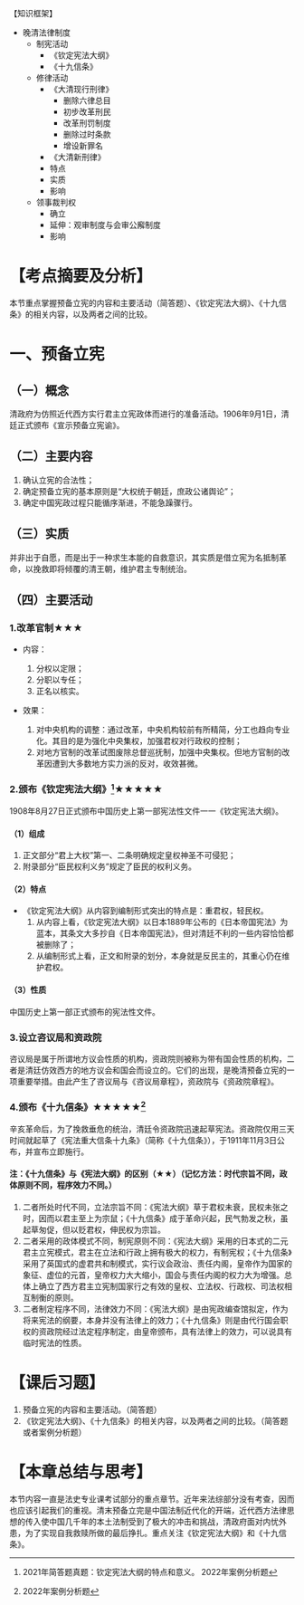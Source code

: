 【知识框架】
- 晚清法律制度
	- 制宪活动
		- 《钦定宪法大纲》
		- 《十九信条》
	- 修律活动
		- 《大清现行刑律》
			- 删除六律总目
			- 初步改革刑民
			- 改革刑罚制度
			- 删除过时条款
			- 增设新罪名
		- 《大清新刑律》
		- 特点
		- 实质
		- 影响
	- 领事裁判权
		- 确立
		- 延伸：观审制度与会审公廨制度
		- 影响
# 【考点摘要及分析】
本节重点掌握预备立宪的内容和主要活动（简答题）、《钦定宪法大纲》、《十九信条》的相关内容，以及两者之间的比较。
# 一、预备立宪
## （一）概念
清政府为仿照近代西方实行君主立宪政体而进行的准备活动。1906年9月1日，清廷正式颁布《宣示预备立宪谕》。
## （二）主要内容
1. 确认立宪的合法性；
2. 确定预备立宪的基本原则是“大权统于朝廷，庶政公诸舆论”；
3. 确定中国宪政过程只能循序渐进，不能急躁骤行。
## （三）实质
并非出于自愿，而是出于一种求生本能的自救意识，其实质是借立宪为名抵制革命，以挽救即将倾覆的清王朝，维护君主专制统治。
## （四）主要活动
### 1.改革官制★★★
- 内容：
	1. 分权以定限；
	2. 分职以专任；
	3. 正名以核实。

- 效果：
	1. 对中央机构的调整：通过改革，中央机构较前有所精简，分工也趋向专业化。其目的是为强化中央集权，加强君权对行政权的控制；
	2. 对地方官制的改革试图废除总督巡抚制，加强中央集权。但地方官制的改革因遭到大多数地方实力派的反对，收效甚微。
### 2.颁布《钦定宪法大纲》[^1]★★★★★
1908年8月27日正式颁布中国历史上第一部宪法性文件一一《钦定宪法大纲》。
#### （1）组成
1. 正文部分“君上大权”第一、二条明确规定皇权神圣不可侵犯；
2. 附录部分“臣民权利义务”规定了臣民的权利义务。
#### （2）特点
- 《钦定宪法大纲》从内容到编制形式突出的特点是：重君权，轻民权。
	1. 从内容上看，《钦定宪法大纲》以日本1889年公布的《日本帝国宪法》为蓝本，其条文大多抄自《日本帝国宪法》，但对清廷不利的一些内容恰恰都被删除了；
	2. 从编制形式上看，正文和附录的划分，本身就是反民主的，其重心仍在维护君权。
#### （3）性质
中国历史上第一部正式颁布的宪法性文件。
### 3.设立咨议局和资政院
咨议局是属于所谓地方议会性质的机构，资政院则被称为带有国会性质的机构，二者是清廷仿效西方的地方议会和国会而设立的。它们的出现，是晚清预备立宪的一项重要举措。由此产生了咨议局与《咨议局章程》，资政院与《资政院章程》。
### 4.颁布《十九信条》★★★★★[^2]
辛亥革命后，为了挽救垂危的统治，清廷令资政院迅速起草宪法。资政院仅用三天时间就起草了《宪法重大信条十九条》（简称《十九信条》），于1911年11月3日公布，并宣布立即施行。

#### 注：《十九信条》与《宪法大纲》的区别（★★）（记忆方法：时代宗旨不同，政体原则不同，程序效力不同。）
1. 二者所处时代不同，立法宗旨不同：《宪法大纲》草于君权未衰，民权未张之时，因而以君主至上为宗鼠；《十九信条》成于革命兴起，民气勃发之秋，虽起草匆促，但以贬君权，伸民权为宗旨。
2. 二者采用的政体模式不同，制宪原则不同：《宪法大纲》采用的日本式的二元君主立宪模式，君主在立法和行政上拥有极大的权力，有制宪权；《十九信条》采用了英国式的虚君共和制模式，实行议会政治、责任内阁，皇帝作为国家的象征、虚位的元首，皇帝权力大大缩小，国会与责任内阁的权力大为增强。总体上确立了西方君主立宪制国家行之有效的皇权、立法权、行政权、司法权相互制衡的原则。
3. 二者制定程序不同，法律效力不同：《宪法大纲》是由宪政编查馆拟定，作为将来宪法的纲要，本身并没有法律上的效力；《十九信条》则是由代行国会职权的资政院经过法定程序制定，由皇帝颁布，具有法律上的效力，可以说具有临时宪法的性质。
# 【课后习题】
1. 预备立宪的内容和主要活动。（简答题）
2. 《钦定宪法大纲》、《十九信条》的相关内容，以及两者之间的比较。（简答题或者案例分析题）
# 【本章总结与思考】
本节内容一直是法史专业课考试部分的重点章节。近年来法综部分没有考查，因而也应该引起我们的重视。清末预备立完是中国法制近代化的开端，近代西方法律思想的传入使中国几千年的本土法制受到了极大的冲击和挑战，清政府面对内忧外患，为了实现自我救赎所做的最后挣扎。重点关注《钦定宪法大纲》和《十九信条》。

[^1]:2021年简答题真题：钦定宪法大纲的特点和意义。
2022年案例分析题
[^2]:2022年案例分析题